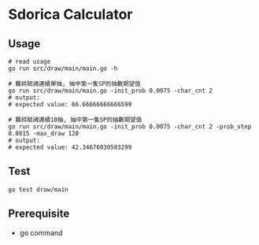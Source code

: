 # Sdorica Calculator

## Usage

```
# read usage
go run src/draw/main/main.go -h

# 羈絆賦魂連續單抽, 抽中第一隻SP的抽數期望值
go run src/draw/main/main.go -init_prob 0.0075 -char_cnt 2
# output:
# expected value: 66.66666666666599

# 羈絆賦魂連續10抽, 抽中第一隻SP的抽數期望值
go run src/draw/main/main.go -init_prob 0.0075 -char_cnt 2 -prob_step 0.0015 -max_draw 120
# output:
# expected value: 42.34676030503299
```

## Test

```
go test draw/main
```

## Prerequisite

- go command
